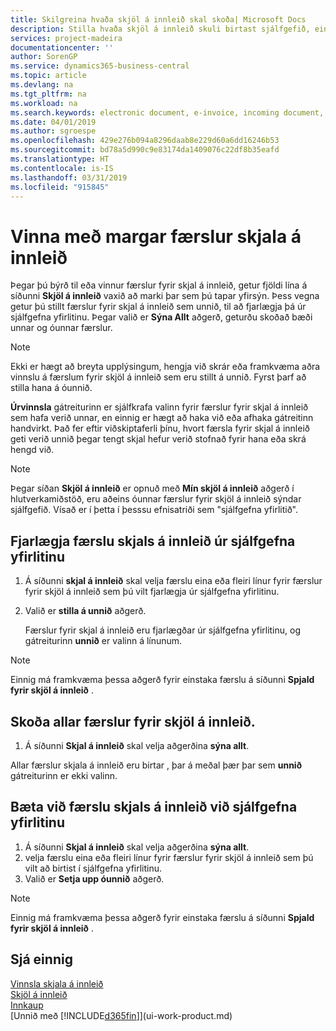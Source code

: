 ```yaml
---
title: Skilgreina hvaða skjöl á innleið skal skoða| Microsoft Docs
description: Stilla hvaða skjöl á innleið skuli birtast sjálfgefið, eins og t.d. rafrænir reikningar, til að bæta yfirsýn yfir færslur sem búið er að vinna og færslur sem á eftir að vinna.
services: project-madeira
documentationcenter: ''
author: SorenGP
ms.service: dynamics365-business-central
ms.topic: article
ms.devlang: na
ms.tgt_pltfrm: na
ms.workload: na
ms.search.keywords: electronic document, e-invoice, incoming document, OCR, ecommerce, document exchange, import invoice
ms.date: 04/01/2019
ms.author: sgroespe
ms.openlocfilehash: 429e276b094a8296daab8e229d60a6dd16246b53
ms.sourcegitcommit: bd78a5d990c9e83174da1409076c22df8b35eafd
ms.translationtype: HT
ms.contentlocale: is-IS
ms.lasthandoff: 03/31/2019
ms.locfileid: "915845"
---
```

# <a name="manage-many-incoming-document-records"></a>Vinna með margar færslur skjala á innleið
Þegar þú býrð til eða vinnur færslur fyrir skjal á innleið, getur fjöldi lína á síðunni **Skjöl á innleið** vaxið að marki þar sem þú tapar yfirsýn. Þess vegna getur þú stillt færslur fyrir skjal á innleið sem unnið, til að fjarlægja þá úr sjálfgefna yfirlitinu. Þegar valið er **Sýna Allt** aðgerð, geturðu skoðað bæði unnar og óunnar færslur.

> [!NOTE]  
>   Ekki er hægt að breyta upplýsingum, hengja við skrár eða framkvæma aðra vinnslu á færslum fyrir skjöl á innleið sem eru stillt á unnið. Fyrst þarf að stilla hana á óunnið.

**Úrvinnsla** gátreiturinn er sjálfkrafa valinn fyrir færslur fyrir skjal á innleið sem hafa verið unnar, en einnig er hægt að haka við eða afhaka gátreitinn handvirkt. Það fer eftir viðskiptaferli þínu, hvort færsla fyrir skjal á innleið geti verið unnið þegar tengt skjal hefur verið stofnað fyrir hana eða skrá hengd við.

> [!NOTE]  
>   Þegar síðan **Skjöl á innleið** er opnuð með **Mín skjöl á innleið** aðgerð í hlutverkamiðstöð, eru aðeins óunnar færslur fyrir skjöl á innleið sýndar sjálfgefið. Vísað er í þetta í þesssu efnisatriði sem "sjálfgefna yfirlitið".

## <a name="to-remove-incoming-document-records-from-the-default-view"></a>Fjarlægja færslu skjals á innleið úr sjálfgefna yfirlitinu
1. Á síðunni **skjal á innleið** skal velja færslu eina eða fleiri línur fyrir færslur fyrir skjöl á innleið sem þú vilt fjarlægja úr sjálfgefna yfirlitinu.
2. Valið er **stilla á unnið** aðgerð.

    Færslur fyrir skjal á innleið eru fjarlægðar úr sjálfgefna yfirlitinu, og gátreiturinn **unnið** er valinn á línunum.

> [!NOTE]  
>   Einnig má framkvæma þessa aðgerð fyrir einstaka færslu á síðunni **Spjald fyrir skjöl á innleið** .

## <a name="to-view-all-incoming-document-records"></a>Skoða allar færslur fyrir skjöl á innleið.
1. Á síðunni **Skjal á innleið** skal velja aðgerðina **sýna allt**.

Allar færslur skjala á innleið eru birtar , þar á meðal þær þar sem **unnið** gátreiturinn er ekki valinn.

## <a name="to-add-incoming-document-records-to-the-default-view"></a>Bæta við færslu skjals á innleið við sjálfgefna yfirlitinu
1. Á síðunni **Skjal á innleið** skal velja aðgerðina **sýna allt**.
2. velja færslu eina eða fleiri línur fyrir færslur fyrir skjöl á innleið sem þú vilt að birtist í sjálfgefna yfirlitinu.
3. Valið er **Setja upp óunnið** aðgerð.  

> [!NOTE]  
>   Einnig má framkvæma þessa aðgerð fyrir einstaka færslu á síðunni **Spjald fyrir skjöl á innleið** .

## <a name="see-also"></a>Sjá einnig
[Vinnsla skjala á innleið](across-process-income-documents.md)  
[Skjöl á innleið](across-income-documents.md)  
[Innkaup](purchasing-manage-purchasing.md)  
[Unnið með [!INCLUDE[d365fin](includes/d365fin_md.md)]](ui-work-product.md)
